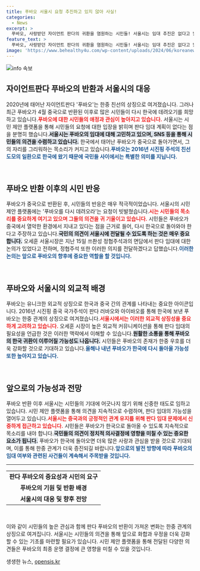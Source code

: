 ```yaml
---
title: 푸바오 서울시 요청 추진하고 있지 않아 사실!
categories:
  - News
excerpt: >
  푸바오, 사랑받던 자이언트 판다의 귀환을 염원하는 시민들! 서울시는 임대 추진은 없다고 밝혔지만, 푸바오의 중국 내 열악한 환경이 우려됩니다. 시민들의 애정 넘치는 목소리, 과연 어떤 결말을 맞이할까요? 클릭해서 자세히 알아보세요!
feature_text: >
  푸바오, 사랑받던 자이언트 판다의 귀환을 염원하는 시민들! 서울시는 임대 추진은 없다고 밝혔지만, 푸바오의 중국 내 열악한 환경이 우려됩니다. 시민들의 애정 넘치는 목소리, 과연 어떤 결말을 맞이할까요? 클릭해서 자세히 알아보세요!
image: 'https://www.behealthy4u.com/wp-content/uploads/2024/06/koreanews.jpg'
---
```


<p><img src="https://www.behealthy4u.com/wp-content/uploads/2024/06/koreanews.jpg" alt="info 속보" /></p>

<h2 data-ke-size="size26">자이언트판다 푸바오의 반환과 서울시의 대응</h2>

<p data-ke-size="size16">2020년에 태어난 자이언트판다 '푸바오'는 한중 친선의 상징으로 여겨졌습니다. 그러나 최근 푸바오가 4월 중국으로 반환된 이후로 많은 시민들이 다시 한국에 데려오기를 희망하고 있습니다.<b><span style="color: #ee2323;">푸바오에 대한 시민들의 애정과 관심이 높아지고 있습니다.</span></b> 서울시는 시민 제안 플랫폼을 통해 시민들의 요청에 대한 입장을 밝히며 판다 임대 계획이 없다는 점을 분명히 했습니다.<b><span style="background-color: #21538527;">서울시는 푸바오의 임대에 대해 고민하고 있으며, SNS 등을 통해 시민들의 의견을 수렴하고 있습니다.</span></b> 한국에서 태어난 푸바오가 중국으로 돌아가면서, 그의 자리를 그리워하는 목소리가 커지고 있습니다.<b><span style="color: #1a5490;">푸바오는 2016년 시진핑 주석의 친선 도모의 일환으로 한국에 왔기 때문에 국민들 사이에서는 특별한 의미를 지닙니다.</span></b></p>

<p data-ke-size="size16">&nbsp;</p>

<h2 data-ke-size="size26">푸바오 반환 이후의 시민 반응</h2>

<p data-ke-size="size16">푸바오가 중국으로 반환된 후, 시민들의 반응은 매우 적극적이었습니다. 서울시의 시민 제안 플랫폼에는 '푸바오를 다시 데려오라'는 요청이 빗발쳤습니다.<b><span style="color: #ee2323;">시는 시민들의 목소리를 중요하게 여기고 있으며 그들의 의견을 귀 기울이고 있습니다.</span></b> 시민들은 푸바오가 중국에서 열악한 환경에서 지내고 있다는 점을 근거로 들어, 다시 한국으로 돌아와야 한다고 주장하고 있습니다.<b><span style="background-color: #21538527;">국민의 의견이 서울시에 전달될 수 있도록 하는 것은 매우 중요합니다.</span></b> 오세훈 서울시장은 지난 15일 쓰촨성 정협주석과의 면담에서 판다 임대에 대한 논의가 있었다고 전하며, 정협주석 또한 이러한 의지를 전달하겠다고 답했습니다.<b><span style="color: #1a5490;">이러한 논의는 앞으로 푸바오의 향후에 중요한 역할을 할 것입니다.</span></b></p>

<p data-ke-size="size16">&nbsp;</p>

<h2 data-ke-size="size26">푸바오와 서울시의 외교적 배경</h2>

<p data-ke-size="size16">푸바오는 유니크한 외교적 상징으로 한국과 중국 간의 관계를 나타내는 중요한 아이콘입니다. 2016년 시진핑 중국 국가주석이 판다 러바오와 아이바오를 통해 한국에 보낸 푸바오는 한중 관계의 상징으로 여겨졌습니다.<b><span style="color: #ee2323;">서울시에서는 이러한 외교적 상징성을 중요하게 고려하고 있습니다.</span></b> 오세훈 시장이 높은 외교적 커뮤니케이션을 통해 판다 임대의 필요성을 언급한 것은 이러한 맥락에서 이해할 수 있습니다.<b><span style="background-color: #21538527;">원활한 소통을 통해 푸바오의 한국 귀환이 이루어질 가능성도 나옵니다.</span></b> 시민들은 푸바오의 존재가 한중 우호를 더욱 강화할 것으로 기대하고 있습니다.<b><span style="color: #1a5490;">올해나 내년 푸바오가 한국에 다시 돌아올 가능성 또한 높아지고 있습니다.</span></b></p>

<p data-ke-size="size16">&nbsp;</p>

<h2 data-ke-size="size26">앞으로의 가능성과 전망</h2>

<p data-ke-size="size16">푸바오 반환 이후 서울시는 시민들의 기대에 어긋나지 않기 위해 신중한 태도로 임하고 있습니다. 시민 제안 플랫폼을 통해 의견을 지속적으로 수렴하며, 판다 임대의 가능성을 열어두고 있습니다.<b><span style="color: #ee2323;">서울시는 중국과의 긍정적인 관계 유지를 위해 판다 임대 문제에서 신중하게 접근하고 있습니다.</span></b> 시민들은 푸바오가 한국으로 돌아올 수 있도록 지속적으로 목소리를 내야 합니다.<b><span style="background-color: #21538527;">국민들의 의견이 정치적 의사결정에 영향을 미칠 수 있는 중요한 요소가 됩니다.</span></b> 푸바오가 한국에 돌아오면 더욱 많은 사랑과 관심을 받을 것으로 기대되며, 이를 통해 한중 관계가 더욱 증진되길 바랍니다.<b><span style="color: #1a5490;">앞으로의 발전 방향에 따라 푸바오의 임대 여부와 관련된 사건들이 계속해서 주목받을 것입니다.</span></b></p>

<hr/>

<table style="width: 100%; border-collapse: collapse;">
    <tr>
        <td style="text-align: center; height: 17px;"><b>판다 푸바오의 중요성과 시민의 요구</b></td>
    </tr>
    <tr>
        <td style="text-align: center; height: 17px;"><b>푸바오의 기원 및 반환 배경</b></td>
    </tr>
    <tr>
        <td style="text-align: center; height: 17px;"><b>서울시의 대응 및 향후 전망</b></td>
    </tr>
</table>

<p data-ke-size="size16">&nbsp;</p> 

<p data-ke-size="size16">이와 같이 시민들의 높은 관심과 함께 판다 푸바오의 반환이 가져온 변화는 한중 관계의 상징으로 여겨집니다. 서울시는 시민들의 의견을 통해 앞으로 화합과 우정을 더욱 강화할 수 있는 기초를 마련할 필요가 있습니다. 시민 제안 플랫폼을 통해 전달된 다양한 의견들은 푸바오의 최종 운명 결정에 큰 영향을 미칠 수 있을 것입니다.</p>
생생한 뉴스, <a href="https://opensis.kr" rel="dofollow">opensis.kr</a>


